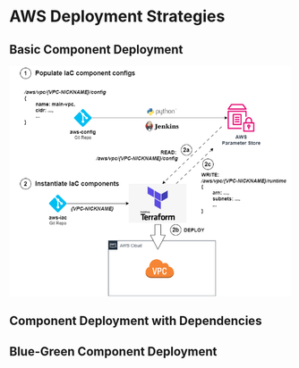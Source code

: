 # AWS Deployment Strategies

## Basic Component Deployment

![Basic Component Deployment!](img/deploy-basic.drawio.png "Basic Component Deployment")

## Component Deployment with Dependencies

## Blue-Green Component Deployment
